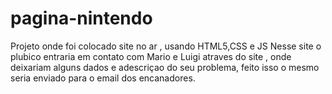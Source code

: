 # pagina-nintendo

Projeto onde foi colocado site no ar , usando HTML5,CSS e JS 
Nesse site o plubico entraria em contato com Mario e Luigi atraves do site , onde deixariam alguns dados e adescriçao do seu problema, feito isso o mesmo seria enviado para o email dos encanadores.
